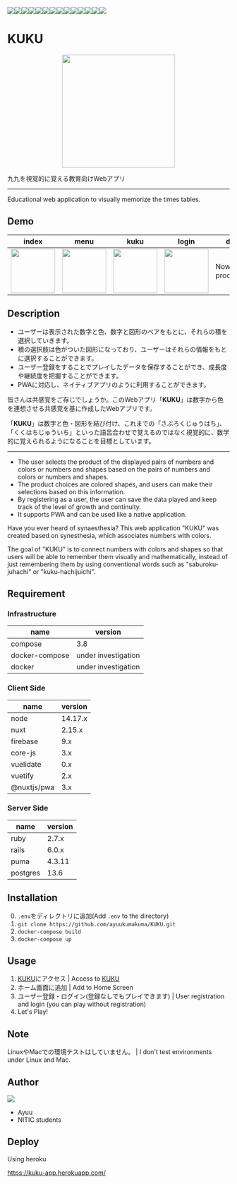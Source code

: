 <img src="https://img.shields.io/badge/-Ruby-CC342D.svg?logo=ruby&style=popout"><img src="https://img.shields.io/badge/-Rails-CC0000.svg?logo=rails&style=popout"><img src="https://img.shields.io/badge/-Nuxt.js-00C58E.svg?logo=nuxt.js&style=popout"><img src="https://img.shields.io/badge/-Node.js-339933.svg?logo=node.js&style=popout"><img src="https://img.shields.io/badge/-Yarn-2C8EBB.svg?logo=yarn&style=popout"><img src="https://img.shields.io/badge/-Javascript-F7DF1E.svg?logo=javascript&style=popout"><img src="https://img.shields.io/badge/-Css3-1572B6.svg?logo=css3&style=popout"><img src="https://img.shields.io/badge/-Sass-CC6699.svg?logo=sass&style=popout"><img src="https://img.shields.io/badge/-Html5-E34F26.svg?logo=html5&style=popout"><img src="https://img.shields.io/badge/-Docker-1488C6.svg?logo=docker&style=popout"><img src="https://img.shields.io/badge/-Firebase-FFCA28.svg?logo=firebase&style=popout"><img src="https://img.shields.io/badge/-Postgresql-336791.svg?logo=postgresql&style=popout"><img src="https://img.shields.io/badge/-Heroku-430098.svg?logo=heroku&style=popout"><img src="https://img.shields.io/badge/-Github-181717.svg?logo=github&style=popout">

# KUKU
<p align="center">
 <a href="http://kuku-app.herokuapp.com/" target="_blank">
  <img src="https://user-images.githubusercontent.com/67136466/166087357-6d2b873f-66d8-4513-9bdb-455e825e46de.svg" width="256px">
 </a>
</p>

九九を視覚的に覚える教育向けWebアプリ

---

Educational web application to visually memorize the times tables.

## Demo
|index|menu|kuku|login|data|
|---|---|---|---|---|
|<img src="https://user-images.githubusercontent.com/67136466/166092268-4be0d95c-640e-4d96-bafe-5259dc5a1e66.png" width="100px">|<img src="https://user-images.githubusercontent.com/67136466/166092367-c610e68d-207d-43fa-a9b9-834376fc1481.png" width="100px">|<img src="https://user-images.githubusercontent.com/67136466/166092295-182543ca-c3a4-41a2-bebd-5b5c70a3a4c7.png" width="100px">|<img src="https://user-images.githubusercontent.com/67136466/166092435-cbb8b4c9-edcb-4840-8d7d-e0884892fd8f.png" width="100px">|Now in production

## Description
- ユーザーは表示された数字と色、数字と図形のペアをもとに、それらの積を選択していきます。
- 積の選択肢は色がついた図形になっており、ユーザーはそれらの情報をもとに選択することができます。
- ユーザー登録をすることでプレイしたデータを保存することができ、成長度や継続度を把握することができます。
- PWAに対応し、ネイティブアプリのように利用することができます。

皆さんは共感覚をご存じでしょうか。このWebアプリ「**KUKU**」は数字から色を連想させる共感覚を基に作成したWebアプリです。

「**KUKU**」は数字と色・図形を結び付け、これまでの「さぶろくじゅうはち」、「くくはちじゅういち」といった語呂合わせで覚えるのではなく視覚的に、数学的に覚えられるようになることを目標としています。

---

- The user selects the product of the displayed pairs of numbers and colors or numbers and shapes based on the pairs of numbers and colors or numbers and shapes. 
- The product choices are colored shapes, and users can make their selections based on this information.
- By registering as a user, the user can save the data played and keep track of the level of growth and continuity.
- It supports PWA and can be used like a native application.

Have you ever heard of synaesthesia? This web application "KUKU" was created based on synesthesia, which associates numbers with colors.

The goal of "KUKU" is to connect numbers with colors and shapes so that users will be able to remember them visually and mathematically, instead of just remembering them by using conventional words such as "saburoku-juhachi" or "kuku-hachijuichi".

## Requirement
### Infrastructure

|name|version|
|---|---|
|compose|3.8|
|docker-compose|under investigation|
|docker|under investigation|

### Client Side
|name|version|
|-------------|-------------|
|node|14.17.x|
|nuxt|2.15.x|
|firebase |9.x|
|core-js|3.x|
|vuelidate|0.x|
|vuetify|2.x|
|@nuxtjs/pwa|3.x|

### Server Side
|name|version|
|---|---|
|ruby|2.7.x|
|rails|6.0.x|
|puma|4.3.11|
|postgres|13.6|

## Installation
0. `.env`をディレクトリに追加(Add `.env` to the directory)
1. `git clone https://github.com/ayuukumakuma/KUKU.git`
2. `docker-compose build`
3. `docker-compose up`

## Usage
1. [KUKU](https://kuku-app.herokuapp.com/)にアクセス | Access to [KUKU](https://kuku-app.herokuapp.com/)
2. ホーム画面に追加 | Add to Home Screen
3. ユーザー登録・ログイン(登録なしでもプレイできます) | User registration and login (you can play without registration)
4. Let's Play!

## Note
LinuxやMacでの環境テストはしていません。 | I don't test environments under Linux and Mac.

## Author
<a href="https://github.com/ayuukumakuma">
 <img src="https://user-images.githubusercontent.com/67136466/166094080-ab827dfa-719a-4f38-9010-cf139e31a0e9.png">
</a>

- Ayuu
- NITIC students

## Deploy
Using heroku

https://kuku-app.herokuapp.com/
